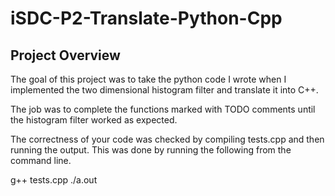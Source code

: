 # iSDC-P2-Translate-Python-Cpp

## Project Overview

The goal of this project was to take the python code I wrote when I implemented the two dimensional histogram filter and translate it into C++.

The job was to complete the functions marked with TODO comments until the histogram filter worked as expected.

The correctness of your code was checked by compiling tests.cpp and then running the output. This was done by running the following from the command line.

g++ tests.cpp
./a.out
